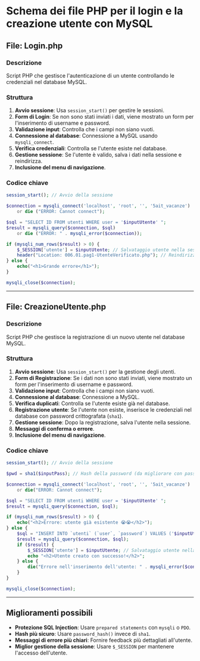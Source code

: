 # Schema dei file PHP per il login e la creazione utente con MySQL

## File: Login.php

### Descrizione
Script PHP che gestisce l'autenticazione di un utente controllando le credenziali nel database MySQL.

### Struttura
1. **Avvio sessione**: Usa `session_start()` per gestire le sessioni.
2. **Form di Login**: Se non sono stati inviati i dati, viene mostrato un form per l'inserimento di username e password.
3. **Validazione input**: Controlla che i campi non siano vuoti.
4. **Connessione al database**: Connessione a MySQL usando `mysqli_connect`.
5. **Verifica credenziali**: Controlla se l'utente esiste nel database.
6. **Gestione sessione**: Se l'utente è valido, salva i dati nella sessione e reindirizza.
7. **Inclusione del menu di navigazione**.

### Codice chiave
```php
session_start(); // Avvio della sessione

$connection = mysqli_connect('localhost', 'root', '', '5ait_vacanze')
    or die ("ERROR: Cannot connect");

$sql = "SELECT ID FROM utenti WHERE user = '$inputUtente' ";
$result = mysqli_query($connection, $sql)
    or die ("ERROR: " . mysqli_error($connection));

if (mysqli_num_rows($result) > 0) {
    $_SESSION['utente'] = $inputUtente; // Salvataggio utente nella sessione
    header("Location: 006.01.pag1-UtenteVerificato.php"); // Reindirizzamento dopo login
} else {
    echo("<h1>Grande errore</h1>");
}

mysqli_close($connection);
```

---

## File: CreazioneUtente.php

### Descrizione
Script PHP che gestisce la registrazione di un nuovo utente nel database MySQL.

### Struttura
1. **Avvio sessione**: Usa `session_start()` per la gestione degli utenti.
2. **Form di Registrazione**: Se i dati non sono stati inviati, viene mostrato un form per l'inserimento di username e password.
3. **Validazione input**: Controlla che i campi non siano vuoti.
4. **Connessione al database**: Connessione a MySQL.
5. **Verifica duplicati**: Controlla se l'utente esiste già nel database.
6. **Registrazione utente**: Se l'utente non esiste, inserisce le credenziali nel database con password crittografata (`sha1`).
7. **Gestione sessione**: Dopo la registrazione, salva l'utente nella sessione.
8. **Messaggi di conferma o errore**.
9. **Inclusione del menu di navigazione**.

### Codice chiave
```php
session_start(); // Avvio della sessione

$pwd = sha1($inputPass); // Hash della password (da migliorare con password_hash())

$connection = mysqli_connect('localhost', 'root', '', '5ait_vacanze')
    or die("ERROR: Cannot connect");

$sql = "SELECT ID FROM utenti WHERE user = '$inputUtente' ";
$result = mysqli_query($connection, $sql);

if (mysqli_num_rows($result) > 0) {
    echo("<h2>Errore: utente già esistente 😭😭</h2>");
} else {
    $sql = "INSERT INTO `utenti` (`user`, `password`) VALUES ('$inputUtente', '$pwd');";
    $result = mysqli_query($connection, $sql);
    if ($result) {
        $_SESSION['utente'] = $inputUtente; // Salvataggio utente nella sessione
        echo "<h2>Utente creato con successo!</h2>";
    } else {
        die("Errore nell'inserimento dell'utente: " . mysqli_error($connection));
    }
}

mysqli_close($connection);
```

---

## Miglioramenti possibili
- **Protezione SQL Injection**: Usare `prepared statements` con `mysqli` o `PDO`.
- **Hash più sicuro**: Usare `password_hash()` invece di `sha1`.
- **Messaggi di errore più chiari**: Fornire feedback più dettagliati all'utente.
- **Miglior gestione della sessione**: Usare `$_SESSION` per mantenere l'accesso dell'utente.


